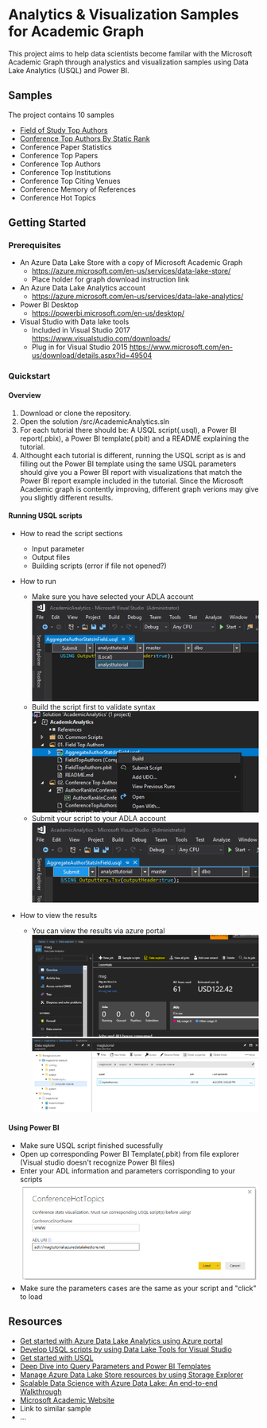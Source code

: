 # Analytics & Visualization Samples for Academic Graph 

This project aims to help data scientists become familar with the Microsoft Academic Graph through analystics and visualization samples using Data Lake Analytics (USQL) and Power BI.  

## Samples

The project contains 10 samples 

* [Field of Study Top Authors](/src/AcademicAnalytics/01.%20Field%20of%20Study%20Top%20Authors/README.md)
* [Conference Top Authors By Static Rank](/src/AcademicAnalytics/02.%20Conference%20Top%20Authors%20By%20Static%Rank/README.md)
* Conference Paper Statistics
* Conference Top Papers
* Conference Top Authors
* Conference Top Institutions
* Conference Top Citing Venues
* Conference Memory of References
* Conference Hot Topics




## Getting Started

### Prerequisites

- An Azure Data Lake Store with a copy of Microsoft Academic Graph
    - https://azure.microsoft.com/en-us/services/data-lake-store/
    - Place holder for graph download instruction link
- An Azure Data Lake Analytics account
    - https://azure.microsoft.com/en-us/services/data-lake-analytics/
- Power BI Desktop
    - https://powerbi.microsoft.com/en-us/desktop/
- Visual Studio with Data lake tools 
    - Included in Visual Studio 2017 https://www.visualstudio.com/downloads/
    - Plug in for Visual Studio 2015 https://www.microsoft.com/en-us/download/details.aspx?id=49504





### Quickstart

#### Overview
1. Download or clone the repository.
2. Open the solution /src/AcademicAnalytics.sln
3. For each tutorial there should be: A USQL script(.usql), a Power BI report(.pbix), a Power BI template(.pbit) and a README explaining the tutorial. 
4. Althought each tutorial is different, running the USQL script as is and filling out the Power BI template using the same USQL parameters should give you a Power BI report with visualizations that match the Power BI report example included in the tutorial. Since the Microsoft Academic graph is contently improving, different graph verions may give you slightly different results.

#### Running USQL scripts 
- How to read the script sections
    - Input parameter
    - Output files
    - Building scripts (error if file not opened?)

- How to run
    - Make sure you have selected your ADLA account
    ![](/images/VSSelectADLAAccount.png "Select your ADLA Account in Visual Studio")
    - Build the script first to validate syntax
    ![](/images/VSBuildScript.png "Build USQL script in Visual Studio")
    - Submit your script to your ADLA account
    ![](/images/VSSubmitScript.png "Submit USCQL script in Visual Studio")
- How to view the results
    - You can view the results via azure portal
    ![](/images/ADLADataExplorer.png "Azure Data lake Analyatics Data explorer")
    ![](/images/ADLADataExplorer2.png "Azure Data lake Analyatics Data explorer2")


#### Using Power BI 
- Make sure USQL script finished sucessfully
- Open up corresponding Power BI Template(.pbit) from file explorer (Visual studio doesn't recognize Power BI files) 
- Enter your ADL information and parameters corrisponding to your scripts
![](/images/PBITemplateInitParam.png "Sample template load")
- Make sure the parameters cases are the same as your script and "click" to load

## Resources

- [Get started with Azure Data Lake Analytics using Azure portal](https://docs.microsoft.com/en-us/azure/data-lake-analytics/data-lake-analytics-get-started-portal)
- [Develop USQL scripts by using Data Lake Tools for Visual Studio](https://docs.microsoft.com/en-us/azure/data-lake-analytics/data-lake-analytics-data-lake-tools-get-started)
- [Get started with USQL](https://docs.microsoft.com/en-us/azure/data-lake-analytics/data-lake-analytics-u-sql-get-started)
- [Deep Dive into Query Parameters and Power BI Templates](https://powerbi.microsoft.com/en-us/blog/deep-dive-into-query-parameters-and-power-bi-templates/)
- [Manage Azure Data Lake Store resources by using Storage Explorer](https://docs.microsoft.com/en-us/azure/data-lake-store/data-lake-store-in-storage-explorer)
- [Scalable Data Science with Azure Data Lake: An end-to-end Walkthrough](https://docs.microsoft.com/en-us/azure/machine-learning/team-data-science-process/data-lake-walkthrough)
- [Microsoft Academic Website](https://academic.microsoft.com/) 
- Link to similar sample
- ...